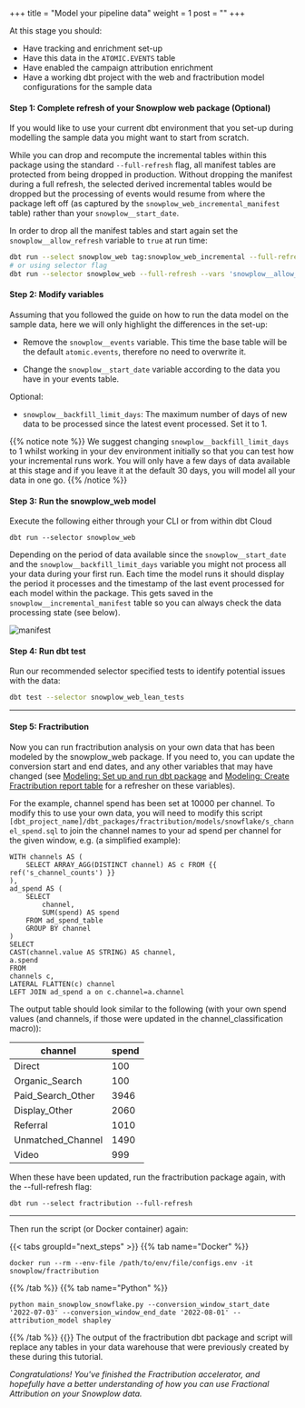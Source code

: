 +++
title = "Model your pipeline data"
weight = 1
post = ""
+++

At this stage you should:

- Have tracking and enrichment set-up
- Have this data in the `ATOMIC.EVENTS` table
- Have enabled the campaign attribution enrichment
- Have a working dbt project with the web and fractribution model configurations for the sample data

#### **Step 1:** Complete refresh of your Snowplow web package (Optional)

If you would like to use your current dbt environment that you set-up during modelling the sample data you might want to start from scratch.

While you can drop and recompute the incremental tables within this package using the standard `--full-refresh` flag, all manifest tables are protected from being dropped in production. Without dropping the manifest during a full refresh, the selected derived incremental tables would be dropped but the processing of events would resume from where the package left off (as captured by the `snowplow_web_incremental_manifest` table) rather than your `snowplow__start_date`.

In order to drop all the manifest tables and start again set the `snowplow__allow_refresh` variable to `true` at run time:

```bash
dbt run --select snowplow_web tag:snowplow_web_incremental --full-refresh --vars 'snowplow__allow_refresh: true'
# or using selector flag
dbt run --selector snowplow_web --full-refresh --vars 'snowplow__allow_refresh: true'
```

#### **Step 2:** Modify variables

Assuming that you followed the guide on how to run the data model on the sample data, here we will only highlight the differences in the set-up:

- Remove the `snowplow__events` variable. This time the base table will be the default `atomic.events`, therefore no need to overwrite it.

- Change the `snowplow__start_date` variable according to the data you have in your events table.

Optional:

- `snowplow__backfill_limit_days`: The maximum number of days of new data to be processed since the latest event processed. Set it to 1.

{{% notice note %}}
We suggest changing `snowplow__backfill_limit_days` to 1 whilst working in your dev environment initially so that you can test how your incremental runs work. You will only have a few days of data available at this stage and if you leave it at the default 30 days, you will model all your data in one go.
{{% /notice %}}

#### **Step 3:** Run the snowplow_web model

Execute the following either through your CLI or from within dbt Cloud

```
dbt run --selector snowplow_web
```

Depending on the period of data available since the `snowplow__start_date` and the `snowplow__backfill_limit_days` variable you might not process all your data during your first run. Each time the model runs it should display the period it processes and the timestamp of the last event processed for each model within the package. This gets saved in the `snowplow__incremental_manifest` table so you can always check the data processing state (see below).

![manifest](../images/manifest.png)

#### **Step 4:** Run dbt test

Run our recommended selector specified tests to identify potential issues with the data:

```bash
dbt test --selector snowplow_web_lean_tests
```
***

#### **Step 5:** Fractribution

Now you can run fractribution analysis on your own data that has been modeled by the snowplow_web package. If you need to, you can update the conversion start and end dates, and any other variables that may have changed (see [Modeling: Set up and run dbt package](/accelerators/fractribution/modeling/modeling_1/) and [Modeling: Create Fractribution report table](/accelerators/fractribution/modeling/modeling_2/) for a refresher on these variables). 

For the example, channel spend has been set at 10000 per channel. To modify this to use your own data, you will need to modify this script `[dbt_project_name]/dbt_packages/fractribution/models/snowflake/s_channel_spend.sql` to join the channel names to your ad spend per channel for the given window, e.g. (a simplified example):

```
WITH channels AS (
    SELECT ARRAY_AGG(DISTINCT channel) AS c FROM {{ ref('s_channel_counts') }}
),
ad_spend AS (
    SELECT 
        channel, 
        SUM(spend) AS spend
    FROM ad_spend_table
    GROUP BY channel
)
SELECT
CAST(channel.value AS STRING) AS channel,
a.spend
FROM
channels c,
LATERAL FLATTEN(c) channel
LEFT JOIN ad_spend a on c.channel=a.channel
```
The output table should look similar to the following (with your own spend values (and channels, if those were updated in the channel_classification macro)):

| channel           | spend  |
| ----------------- | ------ |
| Direct            | 100    |
| Organic_Search    | 100    |
| Paid_Search_Other | 3946   |
| Display_Other     | 2060   |
| Referral          | 1010   |
| Unmatched_Channel | 1490   |
| Video             | 999    |

When these have been updated, run the fractribution package again, with the --full-refresh flag:
```
dbt run --select fractribution --full-refresh
```

***
Then run the script (or Docker container) again:

{{< tabs groupId="next_steps" >}}
{{% tab name="Docker" %}}

```
docker run --rm --env-file /path/to/env/file/configs.env -it snowplow/fractribution 
```

{{% /tab %}}
{{% tab name="Python" %}}

```
python main_snowplow_snowflake.py --conversion_window_start_date '2022-07-03' --conversion_window_end_date '2022-08-01' --attribution_model shapley
```

{{% /tab %}}
{{</tabs >}}
The output of the fractribution dbt package and script will replace any tables in your data warehouse that were previously created by these during this tutorial. 

*Congratulations! You've finished the Fractribution accelerator, and hopefully have a better understanding of how you can use Fractional Attribution on your Snowplow data.*